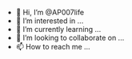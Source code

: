 - 👋 Hi, I’m @AP007life
- 👀 I’m interested in ...
- 🌱 I’m currently learning ...
- 💞️ I’m looking to collaborate on ...
- 📫 How to reach me ...

<!---
AP007life/AP007life is a ✨ special ✨ repository because its `README.md` (this file) appears on your GitHub profile.
You can click the Preview link to take a look at your changes.
--->
